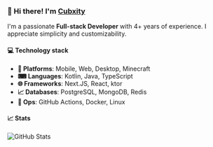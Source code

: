 ### 👋 Hi there! I'm [Cubxity](https://cubxity.dev)

I'm a passionate **Full-stack Developer** with 4+ years of experience. I appreciate simplicity and customizability. 

#### 💻 Technology stack
- **📱 Platforms**: Mobile, Web, Desktop, Minecraft
- **⌨ Languages**:️ Kotlin, Java, TypeScript
- **🌐 Frameworks**: Next.JS, React, ktor
- **📈 Databases**: PostgreSQL, MongoDB, Redis
- **🔧 Ops**: GitHub Actions, Docker, Linux

#### 📈 Stats

![GitHub Stats](https://github-readme-stats.vercel.app/api?username=Cubxity&count_private=true&theme=dark&show_icons=true)
 
